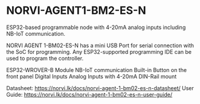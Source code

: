 # NORVI-AGENT1-BM2-ES-N
 ESP32-based programmable node with 4-20mA analog inputs including NB-IoT communication.

NORVI AGENT 1-BM02-ES-N has a mini USB Port for serial connection with the SoC for programming. 
Any ESP32-supported programming IDE can be used to program the controller.

ESP32-WROVER-B Module
NB-IoT communication
Built-in Button on the front panel
Digital Inputs
Analog Inputs with 4-20mA
DIN-Rail mount

Datasheet:   https://norvi.lk/docs/norvi-agent-1-bm02-es-n-datasheet/
User Guide:  https://norvi.lk/docs/norvi-agent-1-bm02-es-n-user-guide/
